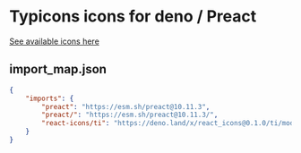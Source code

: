 # Typicons icons for deno / Preact

[See available icons here](https://react-icons.github.io/react-icons/icons?name=ti)

## import_map.json

```json
{
    "imports": {
        "preact": "https://esm.sh/preact@10.11.3",
        "preact/": "https://esm.sh/preact@10.11.3/",
        "react-icons/ti": "https://deno.land/x/react_icons@0.1.0/ti/mod.ts",
    }
}
```
